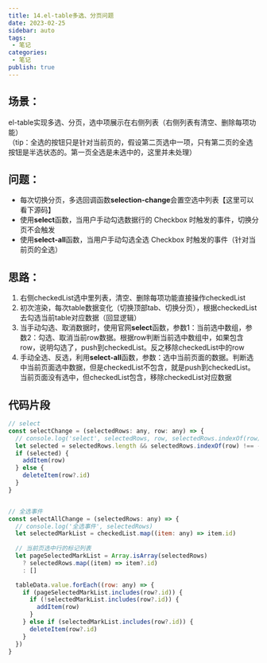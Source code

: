 ```yaml
---
title: 14.el-table多选、分页问题
date: 2023-02-25
sidebar: auto
tags:
 - 笔记
categories:
 - 笔记
publish: true
---
```


## 场景：
el-table实现多选、分页，选中项展示在右侧列表（右侧列表有清空、删除每项功能）<br />
（tip：全选的按钮只是针对当前页的，假设第二页选中一项，只有第二页的全选按钮是半选状态的。第一页全选是未选中的，这里并未处理）
## 问题：
- 每次切换分页，多选回调函数**selection-change**会置空选中列表【这里可以看下源码】
- 使用**select**函数，当用户手动勾选数据行的 Checkbox 时触发的事件，切换分页不会触发
- 使用**select-all**函数，当用户手动勾选全选 Checkbox 时触发的事件（针对当前页的全选）

## 思路：
1. 右侧checkedList选中里列表，清空、删除每项功能直接操作checkedList
2. 初次渲染，每次table数据变化（切换顶部tab、切换分页），根据checkedList去勾选当前table对应数据（回显逻辑）
3. 当手动勾选、取消数据时，使用官网**select**函数，参数1：当前选中数组，参数2：勾选、取消当前row数据。根据row判断当前选中数组中，如果包含row，说明勾选了，push到checkedList。反之移除checkedList中的row
4. 手动全选、反选，利用**select-all**函数，参数：选中当前页面的数据。判断选中当前页面选中数据，但是checkedList不包含，就是push到checkedList。当前页面没有选中，但checkedList包含，移除checkedList对应数据

## 代码片段
```js
// select
const selectChange = (selectedRows: any, row: any) => {
  // console.log('select', selectedRows, row, selectedRows.indexOf(row))
  let selected = selectedRows.length && selectedRows.indexOf(row) !== -1
  if (selected) {
    addItem(row)
  } else {
    deleteItem(row?.id)
  }
}


// 全选事件
const selectAllChange = (selectedRows: any) => {
  // console.log('全选事件', selectedRows)
  let selectedMarkList = checkedList.map((item: any) => item.id)
  
  // 当前页选中行的标记列表
  let pageSelectedMarkList = Array.isArray(selectedRows)
    ? selectedRows.map((item) => item?.id)
    : []

  tableData.value.forEach((row: any) => {
    if (pageSelectedMarkList.includes(row?.id)) {
      if (!selectedMarkList.includes(row?.id)) {
        addItem(row)
      }
    } else if (selectedMarkList.includes(row?.id)) {
      deleteItem(row?.id)
    }
  })
}

```